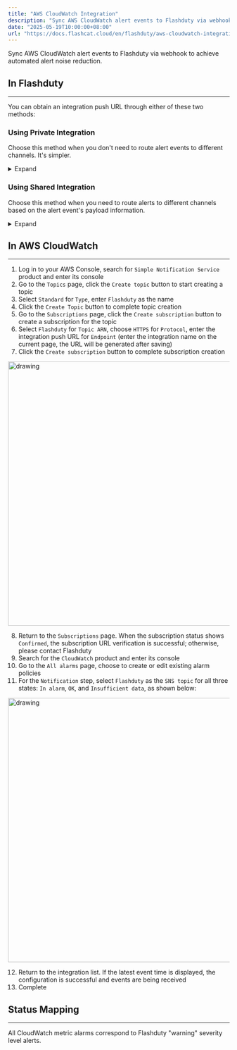 ```yaml
---
title: "AWS CloudWatch Integration"
description: "Sync AWS CloudWatch alert events to Flashduty via webhook to achieve automated alert noise reduction"
date: "2025-05-19T10:00:00+08:00"
url: "https://docs.flashcat.cloud/en/flashduty/aws-cloudwatch-integration-guide"
---
```


Sync AWS CloudWatch alert events to Flashduty via webhook to achieve automated alert noise reduction.

<div class="hide">

## In Flashduty
---
You can obtain an integration push URL through either of these two methods:

### Using Private Integration

Choose this method when you don't need to route alert events to different channels. It's simpler.

<details>
  <summary>Expand</summary>
  
  1. Go to the Flashduty console, select **Channel**, and enter a specific channel's details page
  2. Select the **Integration** tab, click **Add Integration** to enter the integration page
  3. Choose **AWS CloudWatch** integration, click **Save** to generate a card
  4. Click the generated card to view the **push URL**, copy it for later use, and you're done
  
</details>

### Using Shared Integration

Choose this method when you need to route alerts to different channels based on the alert event's payload information.

<details>
  <summary>Expand</summary>
  
  1. Go to the Flashduty console, select **Integration Center=>Alert Events** to enter the integration selection page
  2. Select **AWS CloudWatch** integration:
        - **Integration Name**: Define a name for this integration
  3. Configure the default route and select the corresponding channel (after the integration is created, you can go to `Route` to configure more routing rules)
  4. Click **Save** and copy the newly generated **push URL** for later use
  5. Done
    
</details>
</div>

## In AWS CloudWatch
---
<div class="md-block">

1. Log in to your AWS Console, search for `Simple Notification Service` product and enter its console
2. Go to the `Topics` page, click the `Create topic` button to start creating a topic
3. Select `Standard` for `Type`, enter `Flashduty` as the name
4. Click the `Create Topic` button to complete topic creation
5. Go to the `Subscriptions` page, click the `Create subscription` button to create a subscription for the topic
6. Select `Flashduty` for `Topic ARN`, choose `HTTPS` for `Protocol`, enter the integration push URL for `Endpoint` (enter the integration name on the current page, the URL will be generated after saving)
7. Click the `Create subscription` button to complete subscription creation

<img alt="drawing" width="600" src="https://download.flashcat.cloud/aws-cloudwatch-subscribe.png" />

8. Return to the `Subscriptions` page. When the subscription status shows `Confirmed`, the subscription URL verification is successful; otherwise, please contact Flashduty
9. Search for the `CloudWatch` product and enter its console
10. Go to the `All alarms` page, choose to create or edit existing alarm policies
11. For the `Notification` step, select `Flashduty` as the `SNS topic` for all three states: `In alarm`, `OK`, and `Insufficient data`, as shown below:

<img alt="drawing" width="600" src="https://download.flashcat.cloud/aws-cloudwatch-alram.png" />

12. Return to the integration list. If the latest event time is displayed, the configuration is successful and events are being received
13. Complete

</div>

## Status Mapping
---
<div class="md-block">
  
All CloudWatch metric alarms correspond to Flashduty "warning" severity level alerts.

</div>
